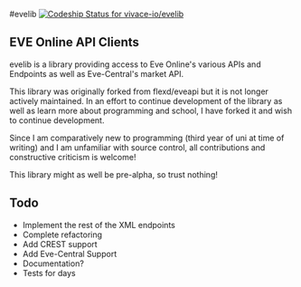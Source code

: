 #evelib
[ ![Codeship Status for vivace-io/evelib](https://codeship.com/projects/656ddcc0-3548-0133-5cc9-26087cd1871c/status?branch=master)](https://codeship.com/projects/100743)
## EVE Online API Clients
evelib is a library providing access to Eve Online's various APIs and Endpoints as well as Eve-Central's market API.

This library was originally forked from flexd/eveapi but it is not longer actively maintained. In an effort to continue development of the library as well as learn more about programming and school, I have forked it and wish to continue development.

Since I am comparatively new to programming (third year of uni at time of writing) and I am unfamiliar with source control, all contributions and constructive criticism is welcome!

This library might as well be pre-alpha, so trust nothing!

## Todo


* Implement the rest of the XML endpoints
* Complete refactoring
* Add CREST support
* Add Eve-Central Support
* Documentation?
* Tests for days
